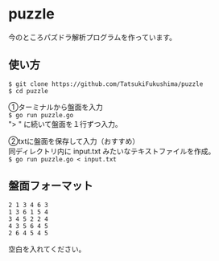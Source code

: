 # puzzle
今のところパズドラ解析プログラムを作っています。

## 使い方
`$ git clone https://github.com/TatsukiFukushima/puzzle`  
`$ cd puzzle`

①ターミナルから盤面を入力  
`$ go run puzzle.go`  
"> " に続いて盤面を１行ずつ入力。

②txtに盤面を保存して入力（おすすめ）  
同ディレクトリ内に input.txt みたいなテキストファイルを作成。  
`$ go run puzzle.go < input.txt`

## 盤面フォーマット
```
2 1 3 4 6 3
1 3 6 1 5 4
3 4 5 2 2 4
4 3 5 6 4 5
2 6 4 5 4 5

```
空白を入れてください。
